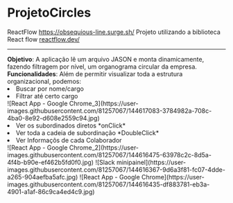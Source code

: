 # ProjetoCircles
ReactFlow <a href="https://obsequious-line.surge.sh/">https://obsequious-line.surge.sh/</a>
Projeto utilizando a biblioteca React flow <a href="https://reactflow.dev/">reactflow.dev/</a>
<hr/>
<strong>Objetivo</strong>: A aplicação lê um arquivo JASON e monta dinamicamente, fazendo filtragem por nível, um organograma circular da empresa.
<strong>Funcionalidades</strong>: Além de permitir visualizar toda a estrutura organizacional, podemos:
<li>Buscar por nome/cargo</li>
<li>Filtrar até certo cargo</li>![React App - Google Chrome_3](https://user-images.githubusercontent.com/81257067/144617083-3784982a-708c-4ba0-8e92-d608e2559c94.jpg)
<li>Ver os subordinados diretos *onClick*</li>
<li>Ver toda a cadeia de subordinação *DoubleClick*</li>
<li>Ver Informaçõs de cada Colaborador</li>
![React App - Google Chrome_2](https://user-images.githubusercontent.com/81257067/144616475-63978c2c-8d5a-4f4b-b90e-ef462b5fd0f0.jpg)
![Slack  minipainel](https://user-images.githubusercontent.com/81257067/144616367-9d6a3f81-fc07-4dde-a265-904aefba5afc.jpg)
![React App - Google Chrome](https://user-images.githubusercontent.com/81257067/144616435-df883781-eb3a-4901-a1af-86c9ca4ed4c9.jpg)

